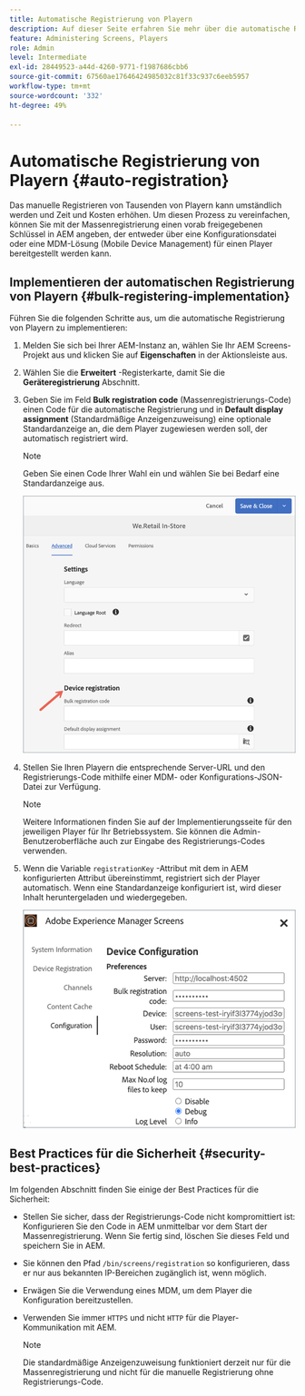 ```yaml
---
title: Automatische Registrierung von Playern
description: Auf dieser Seite erfahren Sie mehr über die automatische Registrierung von Playern mit AMS/On-Premise Screens.
feature: Administering Screens, Players
role: Admin
level: Intermediate
exl-id: 28449523-a44d-4260-9771-f1987686cbb6
source-git-commit: 67560ae17646424985032c81f33c937c6eeb5957
workflow-type: tm+mt
source-wordcount: '332'
ht-degree: 49%

---
```


# Automatische Registrierung von Playern {#auto-registration}

Das manuelle Registrieren von Tausenden von Playern kann umständlich werden und Zeit und Kosten erhöhen. Um diesen Prozess zu vereinfachen, können Sie mit der Massenregistrierung einen vorab freigegebenen Schlüssel in AEM angeben, der entweder über eine Konfigurationsdatei oder eine MDM-Lösung (Mobile Device Management) für einen Player bereitgestellt werden kann.

## Implementieren der automatischen Registrierung von Playern {#bulk-registering-implementation}

Führen Sie die folgenden Schritte aus, um die automatische Registrierung von Playern zu implementieren:

1. Melden Sie sich bei Ihrer AEM-Instanz an, wählen Sie Ihr AEM Screens-Projekt aus und klicken Sie auf **Eigenschaften** in der Aktionsleiste aus.
1. Wählen Sie die **Erweitert** -Registerkarte, damit Sie die **Geräteregistrierung** Abschnitt.

1. Geben Sie im Feld **Bulk registration code** (Massenregistrierungs-Code) einen Code für die automatische Registrierung und in **Default display assignment** (Standardmäßige Anzeigenzuweisung) eine optionale Standardanzeige an, die dem Player zugewiesen werden soll, der automatisch registriert wird.

   >[!NOTE]
   >Geben Sie einen Code Ihrer Wahl ein und wählen Sie bei Bedarf eine Standardanzeige aus.

   ![image](/help/user-guide/assets/auto-registration/auto-register1.png)
1. Stellen Sie Ihren Playern die entsprechende Server-URL und den Registrierungs-Code mithilfe einer MDM- oder Konfigurations-JSON-Datei zur Verfügung.

   >[!NOTE]
   >Weitere Informationen finden Sie auf der Implementierungsseite für den jeweiligen Player für Ihr Betriebssystem. Sie können die Admin-Benutzeroberfläche auch zur Eingabe des Registrierungs-Codes verwenden.

1. Wenn die Variable `registrationKey` -Attribut mit dem in AEM konfigurierten Attribut übereinstimmt, registriert sich der Player automatisch. Wenn eine Standardanzeige konfiguriert ist, wird dieser Inhalt heruntergeladen und wiedergegeben.

   ![Bild](/help/user-guide/assets/auto-registration/auto-register2.png)

## Best Practices für die Sicherheit {#security-best-practices}

Im folgenden Abschnitt finden Sie einige der Best Practices für die Sicherheit:

* Stellen Sie sicher, dass der Registrierungs-Code nicht kompromittiert ist: Konfigurieren Sie den Code in AEM unmittelbar vor dem Start der Massenregistrierung. Wenn Sie fertig sind, löschen Sie dieses Feld und speichern Sie in AEM.

* Sie können den Pfad `/bin/screens/registration` so konfigurieren, dass er nur aus bekannten IP-Bereichen zugänglich ist, wenn möglich.

* Erwägen Sie die Verwendung eines MDM, um dem Player die Konfiguration bereitzustellen.

* Verwenden Sie immer `HTTPS` und nicht `HTTP` für die Player-Kommunikation mit AEM.

  >[!NOTE]
  >Die standardmäßige Anzeigenzuweisung funktioniert derzeit nur für die Massenregistrierung und nicht für die manuelle Registrierung ohne Registrierungs-Code.

